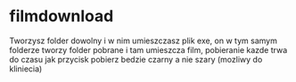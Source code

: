 # filmdownload


Tworzysz folder dowolny i w nim umieszczasz plik exe, on w tym samym folderze tworzy folder pobrane i tam umieszcza film, pobieranie kazde trwa do czasu jak przycisk pobierz bedzie czarny a nie szary (mozliwy do kliniecia)
